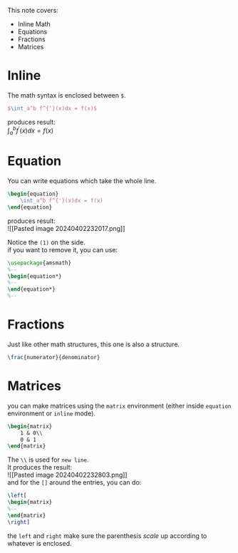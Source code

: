 This note covers:
- Inline Math
- Equations
- Fractions
- Matrices

# Inline
The math syntax is enclosed between `$`.

```tex
$\int_a^b f^{'}(x)dx = f(x)$
```

produces result:  
$\int_a^b f^{'}(x)dx = f(x)$

# Equation
You can write equations which take the whole line.

```tex
\begin{equation}
	\int_a^b f^{'}(x)dx = f(x)
\end{equation}
```

produces result:  
![[Pasted image 20240402232017.png]]

Notice the `(1)` on the side.  
if you want to remove it, you can use:

```tex
\usepackage{amsmath}
%--
\begin{equation*}
%--
\end{equation*}
%--
```

# Fractions
Just like other math structures, this one is also a structure.

```tex
\frac{numerator}{denominator}
```

# Matrices
you can make matrices using the `matrix` environment (either inside `equation` environment or `inline` mode).

```tex
\begin{matrix}
	1 & 0\\
	0 & 1
\end{matrix}
```

The `\\` is used for `new line`.  
It produces the result:  
![[Pasted image 20240402232803.png]]  
and for the `[]` around the entries, you can do:

```tex
\left[
\begin{matrix}
%--
\end{matrix}
\right]
```

the `left` and `right` make sure the parenthesis _scale_ up according to whatever is enclosed.
